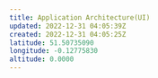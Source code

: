 ```yaml
---
title: Application Architecture(UI)
updated: 2022-12-31 04:05:39Z
created: 2022-12-31 04:05:25Z
latitude: 51.50735090
longitude: -0.12775830
altitude: 0.0000
---
```


